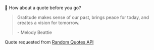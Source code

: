 📣 How about a quote before you go?

> Gratitude makes sense of our past, brings peace for today, and creates a vision for tomorrow.
>
> <p>- Melody Beattie</p>

Quote requested from [Random Quotes API](https://github.com/lukePeavey/quotable)
